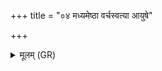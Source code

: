 +++
title = "०४ मध्यमेष्ठा वर्चस्वत्या आयुषे"

+++
<details><summary>मूलम् (GR)</summary>

मध्यमेष्ठा वर्चस्वत्या-  
-आयुषे वर्चसे कृतम् ।  
वनुष्व विश्वदेवेषु  
वनुष्व त्वं बृहस्पतौ ॥
</details>